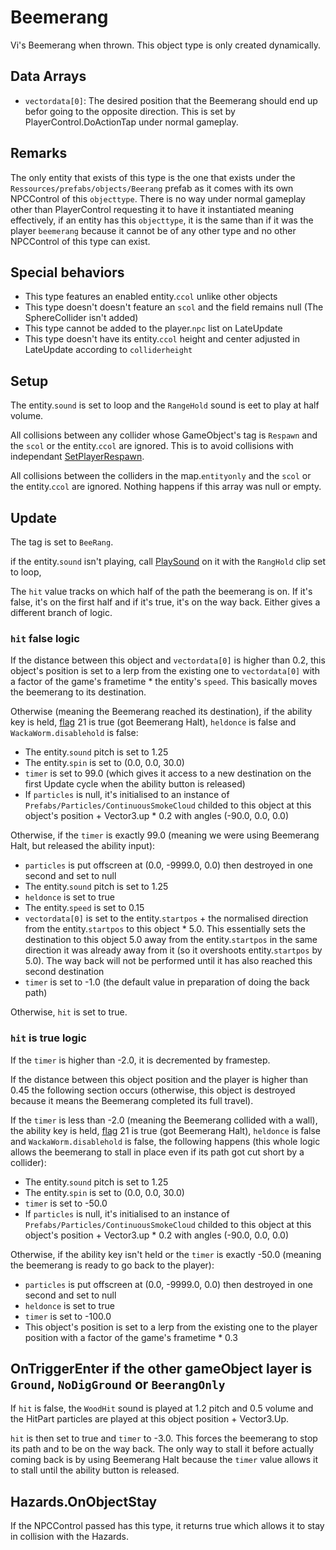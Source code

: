 # Beemerang
Vi's Beemerang when thrown. This object type is only created dynamically.

## Data Arrays
- `vectordata[0]`: The desired position that the Beemerang should end up befor going to the opposite direction. This is set by PlayerControl.DoActionTap under normal gameplay.

## Remarks
The only entity that exists of this type is the one that exists under the `Ressources/prefabs/objects/Beerang` prefab as it comes with its own NPCControl of this `objecttype`. There is no way under normal gameplay other than PlayerControl requesting it to have it instantiated meaning effectively, if an entity has this `objecttype`, it is the same than if it was the player `beemerang` because it cannot be of any other type and no other NPCControl of this type can exist.

## Special behaviors
- This type features an enabled entity.`ccol` unlike other objects
- This type doesn't doesn't feature an `scol` and the field remains null (The SphereCollider isn't added)
- This type cannot be added to the player.`npc` list on LateUpdate
- This type doesn't have its entity.`ccol` height and center adjusted in LateUpdate according to `colliderheight`

## Setup
The entity.`sound` is set to loop and the `RangeHold` sound is eet to play at half volume.

All collisions between any collider whose GameObject's tag is `Respawn` and the `scol` or the entity.`ccol` are ignored. This is to avoid collisions with independant [SetPlayerRespawn](SetPlayerRespawn.md).

All collisions between the colliders in the map.`entityonly` and the `scol` or the entity.`ccol` are ignored. Nothing happens if this array was null or empty.

## Update
The tag is set to `BeeRang`.

if the entity.`sound` isn't playing, call [PlaySound](../../EntityControl/EntityControl%20Methods.md#sounds) on it with the `RangHold` clip set to loop,

The `hit` value tracks on which half of the path the beemerang is on. If it's false, it's on the first half and if it's true, it's on the way back. Either gives a different branch of logic.

### `hit` false logic
If the distance between this object and `vectordata[0]` is higher than 0.2, this object's position is set to a lerp from the existing one to `vectordata[0]` with a factor of the game's frametime * the entity's `speed`. This basically moves the beemerang to its destination.

Otherwise (meaning the Beemerang reached its destination), if the ability key is held, [flag](../../../Flags%20arrays/flags.md) 21 is true (got Beemerang Halt), `heldonce` is false and `WackaWorm.disablehold` is false:

- The entity.`sound` pitch is set to 1.25
- The entity.`spin` is set to (0.0, 0.0, 30.0)
- `timer` is set to 99.0 (which gives it access to a new destination on the first Update cycle when the ability button is released)
- If `particles` is null, it's initialised to an instance of `Prefabs/Particles/ContinuousSmokeCloud` childed to this object at this object's position + Vector3.up * 0.2 with angles (-90.0, 0.0, 0.0)

Otherwise, if the `timer` is exactly 99.0 (meaning we were using Beemerang Halt, but released the ability input):

- `particles` is put offscreen at (0.0, -9999.0, 0.0) then destroyed in one second and set to null
- The entity.`sound` pitch is set to 1.25
- `heldonce` is set to true
- The entity.`speed` is set to 0.15
- `vectordata[0]` is set to the entity.`startpos` + the normalised direction from the entity.`startpos` to this object * 5.0. This essentially sets the destination to this object 5.0 away from the entity.`startpos` in the same direction it was already away from it (so it overshoots entity.`startpos` by 5.0). The way back will not be performed until it has also reached this second destination
- `timer` is set to -1.0 (the default value in preparation of doing the back path)

Otherwise, `hit` is set to true.

### `hit` is true logic
If the `timer` is higher than -2.0, it is decremented by framestep.

If the distance between this object position and the player is higher than 0.45 the following section occurs (otherwise, this object is destroyed because it means the Beemerang completed its full travel).

If the `timer` is less than -2.0 (meaning the Beemerang collided with a wall), the ability key is held, [flag](../../../Flags%20arrays/flags.md) 21 is true (got Beemerang Halt), `heldonce` is false and `WackaWorm.disablehold` is false, the following happens (this whole logic allows the beemerang to stall in place even if its path got cut short by a collider):

- The entity.`sound` pitch is set to 1.25
- The entity.`spin` is set to (0.0, 0.0, 30.0)
- `timer` is set to -50.0
- If `particles` is null, it's initialised to an instance of `Prefabs/Particles/ContinuousSmokeCloud` childed to this object at this object's position + Vector3.up * 0.2 with angles (-90.0, 0.0, 0.0)

Otherwise, if the ability key isn't held or the `timer` is exactly -50.0 (meaning the beemerang is ready to go back to the player):

- `particles` is put offscreen at (0.0, -9999.0, 0.0) then destroyed in one second and set to null
- `heldonce` is set to true
- `timer` is set to -100.0
- This object's position is set to a lerp from the existing one to the player position with a factor of the game's frametime * 0.3

## OnTriggerEnter if the other gameObject layer is `Ground`, `NoDigGround` or `BeerangOnly`
If `hit` is false, the `WoodHit` sound is played at 1.2 pitch and 0.5 volume and the HitPart particles are played at this object position + Vector3.Up.

`hit` is then set to true and `timer` to -3.0. This forces the beemerang to stop its path and to be on the way back. The only way to stall it before actually coming back is by using Beemerang Halt because the `timer` value allows it to stall until the ability button is released.

## Hazards.OnObjectStay
If the NPCControl passed has this type, it returns true which allows it to stay in collision with the Hazards.